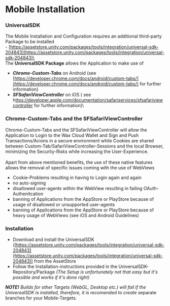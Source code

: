 # Mobile Installation

### **UniversalSDK**

The Mobile Installation and Configuration requires an additional third-party Package to be installed\
\- [https://assetstore.unity.com/packages/tools/integration/universal-sdk-204843](https://assetstore.unity.com/packages/tools/integration/universal-sdk-204843)\
\
The **UniversalSDK Package** allows the Application to make use of

* _**Chrome-Custom-Tabs**_ on Android (see [https://developer.chrome.com/docs/android/custom-tabs/](https://developer.chrome.com/docs/android/custom-tabs/) for further information)
* _**SFSafariViewController**_ on iOS ( see h[ttps://developer.apple.com/documentation/safariservices/sfsafariviewcontroller](https://developer.apple.com/documentation/safariservices/sfsafariviewcontroller) for further information)\


### Chrome-Custom-Tabs and the SFSafariViewController

Chrome-Custom-Tabs and the SFSafariViewController will allow the Application to Login to the Wax Cloud Wallet and Sign and Push Transactions/Acions in a secure environment while Cookies are shared between Custom-Tab/SafariViewController-Sessions and the local Browser, minimizing the Security-Risks while increasing the User-Experience.\
\
Apart from above mentioned benefits, the use of these native features allows the removal of specific issues coming with the use of WebViews&#x20;

* Cookie-Problems resulting in having to Login again and again
* no auto-signing
* disallowed user-agents within the WebView resulting in failing OAuth-Authenitcation
* banning of Applications from the AppStore or PlayStore because of usage of disallowed or unsupported user-agents
* banning of Applications from the AppStore or PlayStore because of heavy usage of WebViews (see iOS and Android Guidelines)

### Installation

* Download and install the UniversalSDK ([https://assetstore.unity.com/packages/tools/integration/universal-sdk-204843](https://assetstore.unity.com/packages/tools/integration/universal-sdk-204843)) from the AssetStore&#x20;
* Follow the Installation-instructions provided in the UniversalSDK- Repository/Package _(The Setup is unfortunately not that easy but it's possible and works if it's done right)_

_**NOTE!** Builds for other Targets (WebGL, Desktop etc.) will fail if the UniversalSDK is installed, therefore, it is recomended to create_ separate branches for your Mobile-Targets.
